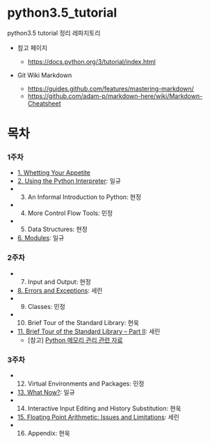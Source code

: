 # python3.5_tutorial

python3.5 tutorial 정리 레파지토리

- 참고 페이지
    - https://docs.python.org/3/tutorial/index.html

- Git Wiki Markdown
    - https://guides.github.com/features/mastering-markdown/
    - https://github.com/adam-p/markdown-here/wiki/Markdown-Cheatsheet

# 목차

### 1주차

- [1. Whetting Your Appetite](./chapter01.md)
- [2. Using the Python Interpreter](./chapter02.pdf): 일규
- 3. An Informal Introduction to Python: 현정
- 4. More Control Flow Tools: 민정
- 5. Data Structures: 현정
- [6. Modules](./chapter06.pdf): 일규


### 2주차

- 7. Input and Output: 현정
- [8. Errors and Exceptions](./chapter08.md): 세린 
- 9. Classes: 민정
- 10. Brief Tour of the Standard Library: 현욱
- [11. Brief Tour of the Standard Library – Part II](./chapter11.md): 세린 
  - [참고] [Python 메모리 관리 관련 자료](https://speakerdeck.com/devunt/the-hitchhikers-guide-to-the-python-memory)


### 3주차

- 12. Virtual Environments and Packages: 민정
- [13. What Now?](./chapter13.md): 일규
- 14. Interactive Input Editing and History Substitution: 현욱
- [15. Floating Point Arithmetic: Issues and Limitations](./chapter15.md): 세린
- 16. Appendix: 현욱
